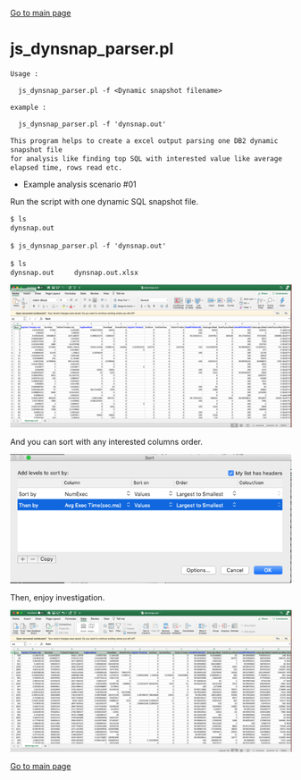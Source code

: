 [Go to main page](https://github.ibm.com/junsulee/db2tools) 

js_dynsnap_parser.pl  
===========

	Usage :
  ```
	js_dynsnap_parser.pl -f <Dynamic snapshot filename>  
  ```
	example : 
  ```
	js_dynsnap_parser.pl -f 'dynsnap.out'
  ```
    This program helps to create a excel output parsing one DB2 dynamic snapshot file
    for analysis like finding top SQL with interested value like average elapsed time, rows read etc.   


* Example analysis scenario #01   

Run the script with one dynamic SQL snapshot file.  

```
$ ls
dynsnap.out

$ js_dynsnap_parser.pl -f 'dynsnap.out'

$ ls
dynsnap.out		dynsnap.out.xlsx
```

![alt text][logo1]

[logo1]: images/dynsnap_01.png "dynsnap_01.png : when opened the generated excel"

And you can sort with any interested columns order.

![alt text][logo2]

[logo2]: images/dynsnap_02_sort.png "dynsnap_02_sort.png : Sorting by an interseted column"

Then, enjoy investigation.

![alt text][logo3]

[logo3]: images/dynsnap_03_sorted.png "dynsnap_02_sorted.png : Sorted"

[Go to main page](https://github.ibm.com/junsulee/db2tools) 